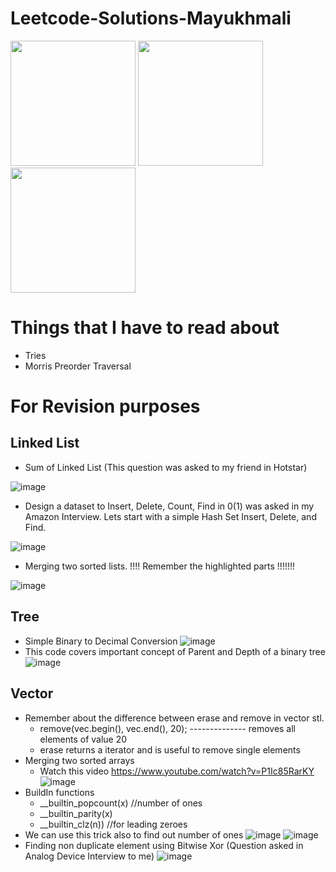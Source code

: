 # Leetcode-Solutions-Mayukhmali


<p align="left">
  <img src="https://user-images.githubusercontent.com/64318469/181917441-ca6883f6-f437-49a6-80d5-a47c40b720d7.gif" width="200" />
  <img src="https://user-images.githubusercontent.com/64318469/181917461-747f8de0-db1e-4d3e-bbb9-6f6f8ffe327a.gif"  width="200"/>  
  <img src="https://user-images.githubusercontent.com/64318469/182015370-3da7cae5-05b9-4200-8811-a79cb6914203.gif"  width="200"/>  

</p>

# Things that I have to read about 

- Tries
- Morris Preorder Traversal

# For Revision purposes

## Linked List
- Sum of Linked List (This question was asked to my friend in Hotstar)

![image](https://user-images.githubusercontent.com/64318469/182015308-bc2ff4a3-43ed-478e-a2df-1a81d3dbe97a.png)
- Design a dataset to Insert, Delete, Count, Find in 0(1) was asked in my Amazon Interview. Lets start with a simple Hash Set Insert, Delete, and Find.

![image](https://user-images.githubusercontent.com/64318469/182023473-bc6708f2-cdb0-4495-a3b7-7db4a43a3680.png)

- Merging two sorted lists. !!!! Remember the highlighted parts !!!!!!!

![image](https://user-images.githubusercontent.com/64318469/182026393-91ab6e36-91bd-4cf8-81a1-24adcb54394c.png)





## Tree

- Simple Binary to Decimal Conversion
 ![image](https://user-images.githubusercontent.com/64318469/181866456-57ed3a26-f6f0-407e-9306-b3e6b0697173.png)
- This code covers important concept of Parent and Depth of a binary tree
![image](https://user-images.githubusercontent.com/64318469/181913898-4cbb651b-e7e0-49bb-8e80-ca02ac92789c.png)

## Vector 

- Remember about the difference between erase and remove in vector stl.
   - remove(vec.begin(), vec.end(), 20); -------------- removes all elements of value 20
   - erase returns a iterator and is useful to remove single elements
- Merging two sorted arrays
   - Watch this video https://www.youtube.com/watch?v=P1Ic85RarKY
   ![image](https://user-images.githubusercontent.com/64318469/181933747-ff1e281f-59e0-45d6-a4ef-e32d92788b6f.png)
- BuildIn functions
  - __builtin_popcount(x) //number of ones
  - __builtin_parity(x)
  - __builtin_clz(n)) //for leading zeroes
- We can use this trick also to find out number of ones
  ![image](https://user-images.githubusercontent.com/64318469/182005134-d0049a95-5858-497a-84f1-d77652afa441.png)
  ![image](https://user-images.githubusercontent.com/64318469/182005176-0219f25a-17f5-4e0d-9de9-64a21683008c.png)
- Finding non duplicate element using Bitwise Xor (Question asked in Analog Device Interview to me)
 ![image](https://user-images.githubusercontent.com/64318469/182005024-2dd800cd-36fa-4870-94e9-9051b6d5522f.png)
 
 
 
 
 
 
 
